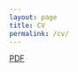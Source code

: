 ```yaml
---
layout: page
title: CV
permalink: /cv/
---
```


<a href="joanmadia.github.io/Academic_CV.pdf" target="_blank">PDF</a>
